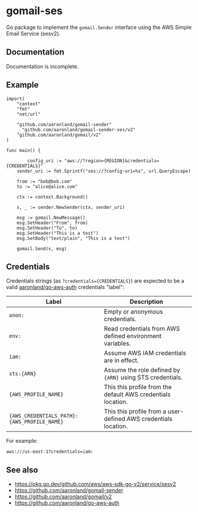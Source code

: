 # gomail-ses

Go package to implement the `gomail.Sender` interface using the AWS Simple Email Service (sesv2).

## Documentation

Documentation is incomplete.

## Example

```
import(
	"context"
	"fmt"
	"net/url"

	"github.com/aaronland/gomail-sender"
	_ "github.com/aaronland/gomail-sender-ses/v2"	
	"github.com/aaronland/gomail/v2"	
)

func main() {

     	config_uri := "aws://?region={REGION}&credentials={CREDENTIALS}"
	sender_uri := fmt.Sprintf("ses://?config-uri=%s", url.QueryEscape)

	from := "bob@bob.com"
	to := "alice@alice.com"

	ctx := context.Background()
	
	s, _ := sender.NewSender(ctx, sender_uri)

	msg := gomail.NewMessage()
	msg.SetHeader("From", from)
	msg.SetHeader("To", to)	
	msg.SetHeader("This is a test")
	msg.SetBody("text/plain", "This is a test")

	gomail.Send(s, msg)
```

## Credentials

Credentials strings (as `?credentials={CREDENTIALS}`) are expected to be a valid [aaronland/go-aws-auth](https://github.com/aaronland/go-aws-auth?tab=readme-ov-file#credentials) credentials "label":

| Label | Description |
| --- | --- |
| `anon:` | Empty or anonymous credentials. |
| `env:` | Read credentials from AWS defined environment variables. |
| `iam:` | Assume AWS IAM credentials are in effect. |
| `sts:{ARN}` | Assume the role defined by `{ARN}` using STS credentials. |
| `{AWS_PROFILE_NAME}` | This this profile from the default AWS credentials location. |
| `{AWS_CREDENTIALS_PATH}:{AWS_PROFILE_NAME}` | This this profile from a user-defined AWS credentials location. |

For example:

```
aws:///us-east-1?credentials=iam:
```

## See also

* https://pkg.go.dev/github.com/aws/aws-sdk-go-v2/service/sesv2
* https://github.com/aaronland/gomail-sender
* https://github.com/aaronland/gomail/v2
* https://github.com/aaronland/go-aws-auth